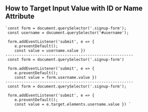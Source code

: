 ## How to Target Input Value with **ID** or **Name** Attribute

    `const form = document.querySelector('.signup-form');
     const username = document.querySelector('#username');
     
     form.addEventListener('submit', e => {
        e.preventDefault();
        const value = username.value }) 
    --------------------------------------------------------    
     const form = document.querySelector('.signup-form')

     form.addEventListener('submit', e => {
        e.preventDefault();
        const value = form.username.value }) 
    --------------------------------------------------------  
     const form = document.querySelector('.signup-form');

     form.addEventListener('submit', e => {
        e.preventDefault();
        const value = e.target.elements.username.value }) `



